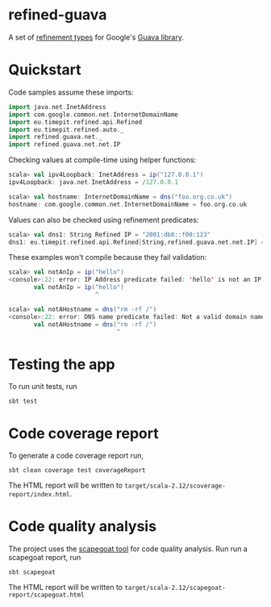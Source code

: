 # refined-guava

A set of [refinement types](https://github.com/fthomas/refined) for Google's [Guava library](https://github.com/google/guava).



# Quickstart

Code samples assume these imports:

```scala
import java.net.InetAddress
import com.google.common.net.InternetDomainName
import eu.timepit.refined.api.Refined
import eu.timepit.refined.auto._
import refined.guava.net._
import refined.guava.net.net.IP
```

Checking values at compile-time using helper functions:

```scala
scala> val ipv4Loopback: InetAddress = ip("127.0.0.1")
ipv4Loopback: java.net.InetAddress = /127.0.0.1

scala> val hostname: InternetDomainName = dns("foo.org.co.uk")
hostname: com.google.common.net.InternetDomainName = foo.org.co.uk
```

Values can also be checked using refinement predicates:

```scala
scala> val dns1: String Refined IP = "2001:db8::f00:123"
dns1: eu.timepit.refined.api.Refined[String,refined.guava.net.net.IP] = 2001:db8::f00:123
```

These examples won't compile because they fail validation:

```scala
scala> val notAnIp = ip("hello")
<console>:22: error: IP Address predicate failed: 'hello' is not an IP string literal.
       val notAnIp = ip("hello")
                        ^

scala> val notAHostname = dns("rm -rf /")
<console>:22: error: DNS name predicate failed: Not a valid domain name: 'rm -rf /'
       val notAHostname = dns("rm -rf /")
                              ^
```


# Testing the app

To run unit tests, run

    sbt test


# Code coverage report

To generate a code coverage report run,

    sbt clean coverage test coverageReport

The HTML report will be written to `target/scala-2.12/scoverage-report/index.html`.


# Code quality analysis

The project uses the [scapegoat tool](https://github.com/sksamuel/scapegoat) for code quality analysis.
Run run a scapegoat report, run

    sbt scapegoat

The HTML report will be written to `target/scala-2.12/scapegoat-report/scapegoat.html`

